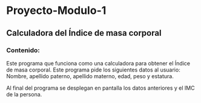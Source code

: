 # Proyecto-Modulo-1
## Calculadora del Índice de masa corporal
### Contenido:
Este programa que funciona como una calculadora para obtener el Índice de masa corporal.
Este programa pide los siguientes datos al usuario:
  Nombre, apellido paterno, apellido materno, edad, peso y estatura.

Al final del programa se desplegan en pantalla los datos anteriores y el IMC de la persona.
